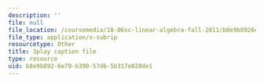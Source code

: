 ```yaml
---
description: ''
file: null
file_location: /coursemedia/18-06sc-linear-algebra-fall-2011/b8e9b8926e79b39057d65b317e028de1_IZqwi0wJovM.srt
file_type: application/x-subrip
resourcetype: Other
title: 3play caption file
type: resource
uid: b8e9b892-6e79-b390-57d6-5b317e028de1
---
```

